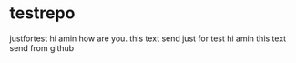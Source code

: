 # testrepo
justfortest
hi amin how are you. this text send just for test
hi amin this text send from github
